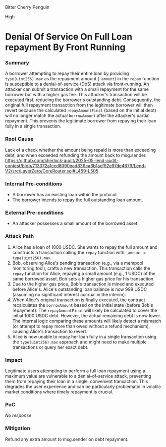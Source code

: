 Bitter Cherry Penguin

High

# Denial Of Service On Full Loan repayment By Front Running

### Summary

A borrower attempting to repay their entire loan by providing `type(uint256).max` as the repayment amount (`_amount`) in the `repay` function is susceptible to a denial-of-service (DoS) attack via front-running. An attacker can submit a transaction with a small repayment for the same borrower but with a higher gas fee. This attacker's transaction will be executed first, reducing the borrower's outstanding debt. Consequently, the original full repayment transaction from the legitimate borrower will then revert because the calculated `repayAmountFinal` (based on the initial debt) will no longer match the actual `borrowAmount` after the attacker's partial repayment. This prevents the legitimate borrower from repaying their loan fully in a single transaction.

### Root Cause

Lack of a check whether the amount being repaid is more than exceeding debt, and when exceeded refunding the amount back to msg.sender.
https://github.com/sherlock-audit/2025-05-lend-audit-contest/blob/713372a1ccd8090ead836ca6b1acf92e97de4679/Lend-V2/src/LayerZero/CoreRouter.sol#L459-L505

### Internal Pre-conditions

* A borrower has an existing loan within the protocol.
* The borrower intends to repay the full outstanding loan amount.

### External Pre-conditions


* An attacker possesses a small amount of the borrowed asset.

### Attack Path

1.  Alice has a loan of 1000 USDC. She wants to repay the full amount and constructs a transaction calling the `repay` function with `_amount = type(uint256).max`.
2.  Bob, observing Alice's pending transaction (e.g., via a mempool monitoring tool), crafts a new transaction. This transaction calls the `repay` function for Alice, repaying a small amount (e.g., 1 USDC) of the same borrowed asset. Bob sets a higher gas price for his transaction.
3.  Due to the higher gas price, Bob's transaction is mined and executed before Alice's. Alice's outstanding loan balance is now 999 USDC (assuming no significant interest accrual in the interim).
4.  When Alice's original transaction is finally executed, the contract recalculates the `borrowAmount` based on the initial state (before Bob's repayment). The `repayAmountFinal` will likely be calculated to cover the initial 1000 USDC debt. However, the actual remaining debt is now lower. The internal logic comparing these amounts will likely detect a mismatch (or attempt to repay more than owed without a refund mechanism), causing Alice's transaction to revert.
5.  Alice is now unable to repay her loan fully in a single transaction using the `type(uint256).max` approach and might need to make multiple transactions or query her exact debt.


### Impact

Legitimate users attempting to perform a full loan repayment using a maximum value are vulnerable to a denial-of-service attack, preventing them from repaying their loan in a single, convenient transaction. This degrades the user experience and can be particularly problematic in volatile market conditions where timely repayment is crucial.

### PoC

_No response_

### Mitigation

Refund any extra amount to msg.sender on debt repayment.